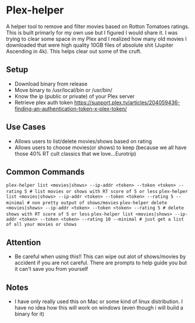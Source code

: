 # Plex-helper
A helper tool to remove and filter movies based on Rotton Tomatoes ratings. This is built primarly for my own use but I figured I would share it. I was trying to clear some space in my Plex and I realized how many old movies I downloaded that were high quality 10GB files of absolute shit (Jupiter Ascending in 4k). This helps clear out some of the cruft. 

## Setup
- Download binary from release
- Move binary to /usr/local/bin or /usr/bin/
- Know the ip (public or private) of your Plex server
- Retrieve plex auth token https://support.plex.tv/articles/204059436-finding-an-authentication-token-x-plex-token/

## Use Cases
- Allows users to list/delete movies/shows based on rating
- Allows users to choose movies(or shows) to keep (because we all have those 40% RT cult classics that we love...Eurotrip)

## Common Commands
```plex-helper list <movies|shows> --ip-addr <token> --token <token> --rating 5 # list movies or shows with RT score of 5 or less```
```plex-helper list <movies|shows> --ip-addr <token> --token <token> --rating 5 --minimal # non pretty output of shows/movies```
```plex-helper delete <movies|shows> --ip-addr <token> --token <token> --rating 5 # delete shows with RT score of 5 or less```
```plex-helper list <movies|shows> --ip-addr <token> --token <token> --rating 10 --minimal # just get a list of all your movies or shows```

## Attention
- Be careful when using this!! This can wipe out alot of shows/movies by accident if you are not careful. There are prompts to help guide you but it can't save you from yourself

## Notes
- I have only really used this on Mac or some kind of linux distribution. I have no idea how this will work on windows (even though i will build a binary for it)
